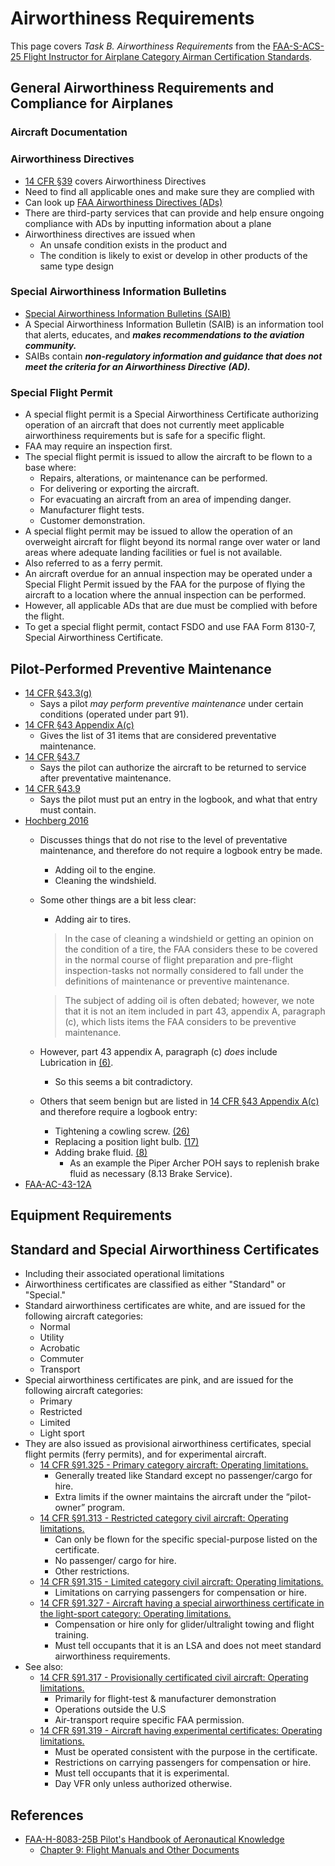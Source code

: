 # Airworthiness Requirements

This page covers *Task B. Airworthiness Requirements* from the [FAA-S-ACS-25 Flight Instructor for Airplane Category Airman Certification Standards](https://www.faa.gov/training_testing/testing/acs/cfi_airplane_acs_25.pdf).

## General Airworthiness Requirements and Compliance for Airplanes

### Aircraft Documentation

<!--@include: ./docs/src/includes/required-documents-sparrow.md | shift:3-->

<!--@include: ./docs/src/includes/inspections-required.md | shift:2-->
<!--@include: ./docs/src/includes/vor-checks.md | shift:2-->

### Airworthiness Directives

* [14 CFR &sect;39](https://www.ecfr.gov/current/title-14/chapter-I/subchapter-C/part-39) covers Airworthiness Directives
* Need to find all applicable ones and make sure they are complied with
* Can look up [FAA Airworthiness Directives (ADs)](https://www.faa.gov/regulations_policies/airworthiness_directives/)
* There are third-party services that can provide and help ensure ongoing compliance with ADs by inputting information about a plane
* Airworthiness directives are issued when
  * An unsafe condition exists in the product and
  * The condition is likely to exist or develop in other products of the same type design

### Special Airworthiness Information Bulletins

* [Special Airworthiness Information Bulletins (SAIB)](https://www.faa.gov/aircraft/safety/alerts/saib)
* A Special Airworthiness Information Bulletin (SAIB) is an information tool that alerts, educates, and ***makes recommendations to the aviation community.***
* SAIBs contain ***non-regulatory information and guidance that does not meet the criteria for an Airworthiness Directive (AD).***

### Special Flight Permit

* A special flight permit is a Special Airworthiness Certificate authorizing operation of an aircraft that does not currently meet applicable airworthiness requirements but is safe for a specific flight.
* FAA may require an inspection first.
* The special flight permit is issued to allow the aircraft to be flown to a base where:
  * Repairs, alterations, or maintenance can be performed.
  * For delivering or exporting the aircraft.
  * For evacuating an aircraft from an area of impending danger.
  * Manufacturer flight tests.
  * Customer demonstration.
* A special flight permit may be issued to allow the operation of an overweight aircraft for flight beyond its normal range over water or land areas where adequate landing facilities or fuel is not available.
* Also referred to as a ferry permit.
* An aircraft overdue for an annual inspection may be operated under a Special Flight Permit issued by the FAA for the purpose of flying the aircraft to a location where the annual inspection can be performed.
* However, all applicable ADs that are due must be complied with before the flight.
* To get a special flight permit, contact FSDO and use FAA Form 8130-7, Special Airworthiness Certificate.

## Pilot-Performed Preventive Maintenance

* [14 CFR &sect;43.3(g)](https://www.ecfr.gov/current/title-14/part-43/section-43.3#p-43.3(g))
  * Says a pilot _may perform preventive maintenance_ under certain conditions (operated under part 91).
* [14 CFR &sect;43 Appendix A(c)](https://www.ecfr.gov/current/title-14/appendix-Appendix%20A%20to%20Part%2043#p-Appendix-A-to-Part-43(c))
  * Gives the list of 31 items that are considered preventative maintenance.
* [14 CFR &sect;43.7](https://www.ecfr.gov/current/title-14/chapter-I/subchapter-C/part-43/section-43.7)
  * Says the pilot can authorize the aircraft to be returned to service after preventative maintenance.
* [14 CFR &sect;43.9](https://www.ecfr.gov/current/title-14/chapter-I/subchapter-C/part-43/section-43.9)
  * Says the pilot must put an entry in the logbook, and what that entry must contain.
* [Hochberg 2016](https://www.faa.gov/about/office_org/headquarters_offices/agc/practice_areas/regulations/interpretations/Data/interps/2016/Hochberg_2016_Legal_Interpretation.pdf)
  * Discusses things that do not rise to the level of preventative maintenance, and therefore do not require a logbook entry be made.
    * Adding oil to the engine.
    * Cleaning the windshield.
  * Some other things are a bit less clear:
    * Adding air to tires.

    > In the case of cleaning a windshield or getting an opinion on the condition of a tire, the FAA considers these to be covered in the normal course of flight preparation and pre-flight inspection-tasks not normally considered to fall under the definitions of maintenance or preventive maintenance.

    > The subject of adding oil is often debated; however, we note that it is not an item included in part 43, appendix A, paragraph (c), which lists items the FAA considers to be preventive maintenance.

  * However, part 43 appendix A, paragraph (c) _does_ include Lubrication in [(6)](https://www.ecfr.gov/current/title-14/appendix-Appendix%20A%20to%20Part%2043#p-Appendix-A-to-Part-43(c)(6)).
    * So this seems a bit contradictory.
  * Others that seem benign but are listed in [14 CFR &sect;43 Appendix A(c)](https://www.ecfr.gov/current/title-14/appendix-Appendix%20A%20to%20Part%2043#p-Appendix-A-to-Part-43(c)) and therefore require a logbook entry:
    * Tightening a cowling screw. [(26)](https://www.ecfr.gov/current/title-14/appendix-Appendix%20A%20to%20Part%2043#p-Appendix-A-to-Part-43(c)(26))
    * Replacing a position light bulb. [(17)](https://www.ecfr.gov/current/title-14/appendix-Appendix%20A%20to%20Part%2043#p-Appendix-A-to-Part-43(c)(17))
    * Adding brake fluid. [(8)](https://www.ecfr.gov/current/title-14/appendix-Appendix%20A%20to%20Part%2043#p-Appendix-A-to-Part-43(c)(8))
      * As an example the Piper Archer POH says to replenish brake fluid as necessary (8.13 Brake Service).
* [FAA-AC-43-12A](https://www.faa.gov/documentLibrary/media/Advisory_Circular/AC_43-12A_CHG_1.pdf)

## Equipment Requirements

<!--@include: ./docs/src/includes/required-equipment/day-vfr.md | shift:2-->
<!--@include: ./docs/src/includes/required-equipment/night-vfr.md | shift:2-->
<!--@include: ./docs/src/includes/required-equipment/ifr.md | shift:2-->
<!--@include: ./docs/src/includes/required-equipment/night-lighting-requirements.md | shift:2-->

<!--@include: ./docs/src/includes/airworthiness-inop-equipment.md | shift:2-->

## Standard and Special Airworthiness Certificates

* Including their associated operational limitations
* Airworthiness certificates are classified as either "Standard" or "Special."
* Standard airworthiness certificates are white, and are issued for the following aircraft categories:
  * Normal
  * Utility
  * Acrobatic
  * Commuter
  * Transport
* Special airworthiness certificates are pink, and are issued for the following aircraft categories:
  * Primary
  * Restricted
  * Limited
  * Light sport
* They are also issued as provisional airworthiness certificates, special flight permits (ferry permits), and for experimental aircraft.
  * [14 CFR &sect;91.325 - Primary category aircraft: Operating limitations.](https://www.ecfr.gov/current/title-14/chapter-I/subchapter-F/part-91/subpart-D/section-91.325)
    * Generally treated like Standard except no passenger/cargo for hire.
    * Extra limits if the owner maintains the aircraft under the “pilot-owner” program.
  * [14 CFR &sect;91.313 - Restricted category civil aircraft: Operating limitations.](https://www.ecfr.gov/current/title-14/chapter-I/subchapter-F/part-91/subpart-D/section-91.313)
    * Can only be flown for the specific special-purpose listed on the certificate.
    * No passenger/ cargo for hire.
    * Other restrictions.
  * [14 CFR &sect;91.315 - Limited category civil aircraft: Operating limitations.](https://www.ecfr.gov/current/title-14/chapter-I/subchapter-F/part-91/subpart-D/section-91.315)
    * Limitations on carrying passengers for compensation or hire.
  * [14 CFR &sect;91.327 - Aircraft having a special airworthiness certificate in the light-sport category: Operating limitations.](https://www.ecfr.gov/current/title-14/chapter-I/subchapter-F/part-91/subpart-D/section-91.327)
    * Compensation or hire only for glider/ultralight towing and flight training.
    * Must tell occupants that it is an LSA and does not meet standard airworthiness requirements.
* See also:
  * [14 CFR &sect;91.317 - Provisionally certificated civil aircraft: Operating limitations.](https://www.ecfr.gov/current/title-14/chapter-I/subchapter-F/part-91/subpart-D/section-91.317)
    * Primarily for flight-test & manufacturer demonstration
    * Operations outside the U.S
    * Air-transport require specific FAA permission.
  * [14 CFR &sect;91.319 - Aircraft having experimental certificates: Operating limitations.](https://www.ecfr.gov/current/title-14/chapter-I/subchapter-F/part-91/subpart-D/section-91.319)
    * Must be operated consistent with the purpose in the certificate.
    * Restrictions on carrying passengers for compensation or hire.
    * Must tell occupants that it is experimental.
    * Day VFR only unless authorized otherwise.

## References

* [FAA-H-8083-25B Pilot's Handbook of Aeronautical Knowledge](https://www.faa.gov/regulations_policies/handbooks_manuals/aviation/phak)
  * [Chapter 9: Flight Manuals and Other Documents](https://www.faa.gov/sites/faa.gov/files/regulations_policies/handbooks_manuals/aviation/phak/11_phak_ch9.pdf)

